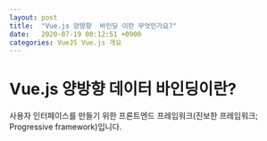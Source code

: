 ```yaml
---
layout: post
title:  "Vue.js 양방향  바인딩 이란 무엇인가요?"
date:   2020-07-19 00:12:51 +0900
categories: VueJS Vue.js 개요
---
```

# Vue.js 양방향 데이터 바인딩이란?
사용자 인터페이스를 만들기 위한 프론트엔드 프레임워크(진보한 프레임워크; Progressive framework)입니다.
